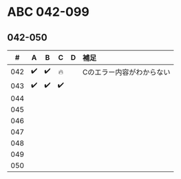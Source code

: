 # ABC 042-099

## 042-050

| # | A | B | C | D | 補足 |
|:---:|:---:|:---:|:---:|:---:|:---|
| 042 | ✔️ | ✔️ | 🔥 |  | Cのエラー内容がわからない |
| 043 | ✔️ | ✔️ | ✔️ |  |  |
| 044 |  |  |  |  |  |
| 045 |  |  |  |  |  |
| 046 |  |  |  |  |  |
| 047 |  |  |  |  |  |
| 048 |  |  |  |  |  |
| 049 |  |  |  |  |  |
| 050 |  |  |  |  |  |
